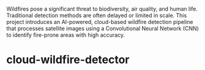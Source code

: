 Wildfires pose a significant threat to biodiversity, air quality, and human life. Traditional detection methods are often delayed or limited in scale. This project introduces an AI-powered, cloud-based wildfire detection pipeline that processes satellite images using a Convolutional Neural Network (CNN) to identify fire-prone areas with high accuracy.
# cloud-wildfire-detector

